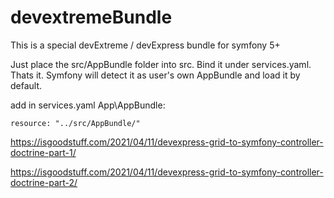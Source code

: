 # devextremeBundle

This is a special devExtreme / devExpress bundle for symfony 5+

Just place the src/AppBundle folder into src. Bind it under services.yaml. Thats it. Symfony will detect it as user's own AppBundle and load it by default.

add in services.yaml
App\AppBundle\:

    resource: "../src/AppBundle/"

https://isgoodstuff.com/2021/04/11/devexpress-grid-to-symfony-controller-doctrine-part-1/

https://isgoodstuff.com/2021/04/11/devexpress-grid-to-symfony-controller-doctrine-part-2/
